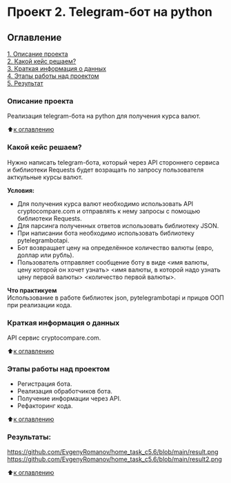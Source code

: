 # Проект 2. Telegram-бот на python

## Оглавление  
[1. Описание проекта](https://github.com/EvgenyRomanov/home_task_c5.6/blob/main/README.md#описание-проекта)  
[2. Какой кейс решаем?](https://github.com/EvgenyRomanov/home_task_c5.6/blob/main/README.md#какой-кейс-решаем)  
[3. Краткая информация о данных](https://github.com/EvgenyRomanov/home_task_c5.6/blob/main/README.md#краткая-информация-о-данных)  
[4. Этапы работы над проектом](https://github.com/EvgenyRomanov/home_task_c5.6/blob/main/README.md#этапы-работы-над-проектом)  
[5. Результат](https://github.com/EvgenyRomanov/home_task_c5.6/blob/main/README.md#результаты)    


### Описание проекта    
Реализация telegram-бота на python для получения курса валют.

:arrow_up:[к оглавлению](https://github.com/EvgenyRomanov/home_task_c5.6/blob/main/README.md#оглавление)


### Какой кейс решаем?    
Нужно написать telegram-бота, который через API стороннего сервиса и библиотеки Requests будет возращать по запросу пользователя акткульные курсы валют.

**Условия:**  
- Для получения курса валют необходимо использовать API cryptocompare.com и отправлять к нему запросы с помощью библиотеки Requests.
- Для парсинга полученных ответов использовать библиотеку JSON.
- При написании бота необходимо использовать библиотеку pytelegrambotapi.
- Бот возвращает цену на определённое количество валюты (евро, доллар или рубль).
- Пользователь отправляет сообщение боту в виде <имя валюты, цену которой он хочет узнать> <имя валюты, в которой надо узнать цену первой валюты> <количество первой валюты>.

**Что практикуем**     
Использование в работе библиотек json, pytelegrambotapi и прицов ООП при реализации кода.



### Краткая информация о данных
API сервис cryptocompare.com.
  
:arrow_up:[к оглавлению](https://github.com/EvgenyRomanov/home_task_c5.6/blob/main/README.md#оглавление)


### Этапы работы над проектом  
- Регистрация бота.
- Реализация обработчиков бота.
- Получение информации через API.
- Рефакторинг кода.

:arrow_up:[к оглавлению](https://github.com/EvgenyRomanov/home_task_c5.6/blob/main/README.md#оглавление)


### Результаты:  
https://github.com/EvgenyRomanov/home_task_c5.6/blob/main/result.png
https://github.com/EvgenyRomanov/home_task_c5.6/blob/main/result2.png

:arrow_up:[к оглавлению](https://github.com/EvgenyRomanov/home_task_c5.6/blob/main/README.md#оглавление)

